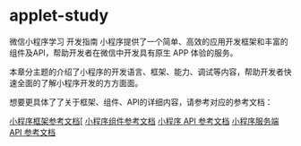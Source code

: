 # applet-study
微信小程序学习
开发指南
小程序提供了一个简单、高效的应用开发框架和丰富的组件及API，帮助开发者在微信中开发具有原生 APP 体验的服务。

本章分主题的介绍了小程序的开发语言、框架、能力、调试等内容，帮助开发者快速全面的了解小程序开发的方方面面。

想要更具体了了关于框架、组件、API的详细内容，请参考对应的参考文档：

[小程序框架参考文档](https://developers.weixin.qq.com/miniprogram/dev/reference/)[
[小程序组件参考文档](https://developers.weixin.qq.com/miniprogram/dev/component/)
[小程序 API 参考文档](https://developers.weixin.qq.com/miniprogram/dev/api/)
[小程序服务端 API 参考文档](https://developers.weixin.qq.com/miniprogram/dev/api-backend/)
